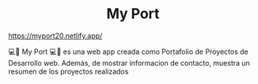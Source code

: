 <h1 align="center">My Port</h1>

https://myport20.netlify.app/

💻📱 My Port 💻📱 es una web app creada como Portafolio de Proyectos de Desarrollo web. Además, de mostrar informacion de contacto, muestra un resumen de los proyectos realizados
